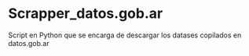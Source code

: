 # Scrapper_datos.gob.ar
Script en Python que se encarga de descargar los datases copilados en datos.gob.ar
